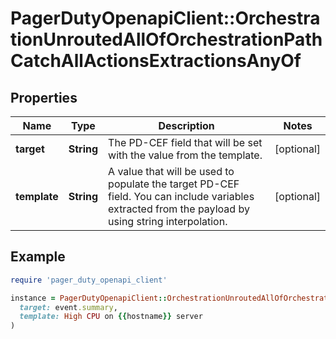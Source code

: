 # PagerDutyOpenapiClient::OrchestrationUnroutedAllOfOrchestrationPathCatchAllActionsExtractionsAnyOf

## Properties

| Name | Type | Description | Notes |
| ---- | ---- | ----------- | ----- |
| **target** | **String** | The PD-CEF field that will be set with the value from the template. | [optional] |
| **template** | **String** | A value that will be used to populate the target PD-CEF field. You can include variables extracted from the payload by using string interpolation. | [optional] |

## Example

```ruby
require 'pager_duty_openapi_client'

instance = PagerDutyOpenapiClient::OrchestrationUnroutedAllOfOrchestrationPathCatchAllActionsExtractionsAnyOf.new(
  target: event.summary,
  template: High CPU on {{hostname}} server
)
```

